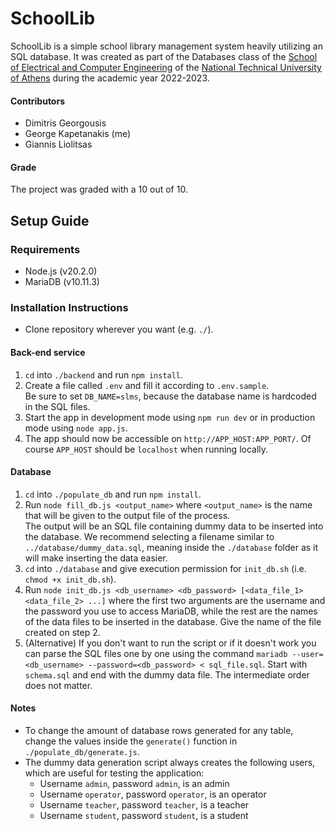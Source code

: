 # SchoolLib
SchoolLib is a simple school library management system heavily utilizing an SQL database. It was created as part of the Databases class of the [School of Electrical and Computer Engineering](https://www.ece.ntua.gr/en) of the [National Technical University of Athens](https://ntua.gr/en/) during the academic year 2022-2023.

#### Contributors
* Dimitris Georgousis
* George Kapetanakis (me)
* Giannis Liolitsas

#### Grade
The project was graded with a 10 out of 10.

## Setup Guide
### Requirements
* Node.js (v20.2.0)
* MariaDB (v10.11.3)

### Installation Instructions
* Clone repository wherever you want (e.g. `./`).

#### Back-end service
1. `cd` into `./backend` and run `npm install`.
2. Create a file called `.env` and fill it according to `.env.sample`.  
   Be sure to set `DB_NAME=slms`, because the database name is hardcoded in the SQL files.
3. Start the app in development mode using `npm run dev` or in production mode using `node app.js`.
4. The app should now be accessible on `http://APP_HOST:APP_PORT/`. Of course `APP_HOST` should be `localhost` when running locally.

#### Database
1. `cd` into `./populate_db` and run `npm install`.
2. Run `node fill_db.js <output_name>` where `<output_name>` is the name that will be given to the output file of the process.  
   The output will be an SQL file containing dummy data to be inserted into the database.
   We recommend selecting a filename similar to `../database/dummy_data.sql`,
   meaning inside the `./database` folder as it will make inserting the data easier.
3. `cd` into `./database` and give execution permission for `init_db.sh` (i.e. `chmod +x init_db.sh`).
4. Run `node init_db.js <db_username> <db_password> [<data_file_1> <data_file_2> ...]`
   where the first two arguments are the username and the password you use to access MariaDB,
   while the rest are the names of the data files to be inserted in the database. Give the name of the file created on step 2.
6. (Alternative) If you don't want to run the script or if it doesn't work you can parse the SQL
   files one by one using the command `mariadb --user=<db_username> --password=<db_password> < sql_file.sql`.
   Start with `schema.sql` and end with the dummy data file. The intermediate order does not matter.

#### Notes
* To change the amount of database rows generated for any table, change the values inside the `generate()` function in `./populate_db/generate.js`.
* The dummy data generation script always creates the following users, which are useful for testing the application:
  * Username `admin`, password `admin`, is an admin
  * Username `operator`, password `operator`, is an operator
  * Username `teacher`, password `teacher`, is a teacher
  * Username `student`, password `student`, is a student
